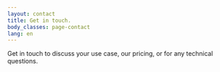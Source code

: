 ```yaml
---
layout: contact
title: Get in touch.
body_classes: page-contact
lang: en
---
```


Get in touch to discuss your use case, our pricing, or for any technical questions.